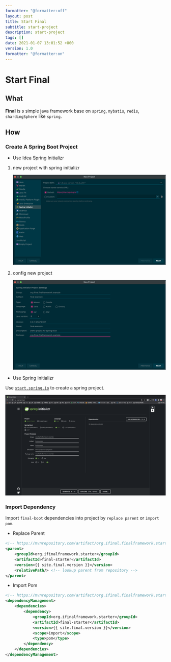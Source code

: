```yaml
---
formatter: "@formatter:off"
layout: post
title: Start Final 
subtitle: start-project 
description: start-project 
tags: [] 
date: 2021-01-07 13:01:52 +800 
version: 1.0
formatter: "@formatter:on"
---
```


# Start Final

## What

**Final** is s simple java framework base on `spring`, `mybatis`, `redis`, `shardingSphere` like `spring`.

## How

### Create A Spring Boot Project

* Use Idea Spring Initializr

1. new project with spring initializr

   ![Idea Spring Initializer](../images/quick-start/idea-spring-initializr.png)

2. config new project

   ![Idea Spring New Project](../images/quick-start/idea-spring-new-project.png)

* Use Spring Initializr

Use [`start.spring.io`](https://start.spring.io) to create a spring project.

![Spring Initializr](../images/quick-start/start.spring.io.png)

### Import Dependency

Import `final-boot` dependencies into project by `replace parent` or `import pom`.

* Replace Parent

```xml
<!-- https://mvnrepository.com/artifact/org.ifinal.finalframework.starter/final-boot -->
<parent>
    <groupId>org.ifinalframework.starter</groupId>
    <artifactId>final-starter</artifactId>
    <version>{{ site.final.version }}</version>
    <relativePath/> <!-- lookup parent from repository -->
</parent>
```

* Import Pom

```xml
<!-- https://mvnrepository.com/artifact/org.ifinal.finalframework.starter/final-boot -->
<dependencyManagement>
    <dependencies>
        <dependency>
            <groupId>org.ifinalframework.starter</groupId>
            <artifactId>final-starter</artifactId>
            <version>{{ site.final.version }}</version>
            <scope>import</scope>
            <type>pom</type>
        </dependency>
    </dependencies>
</dependencyManagement>
```

